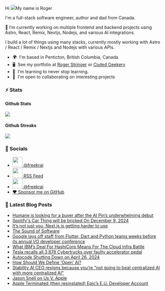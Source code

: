 Hi ![](https://user-images.githubusercontent.com/18350557/176309783-0785949b-9127-417c-8b55-ab5a4333674e.gif)My name is Roger 

I'm a full-stack software engineer, author and dad from Canada.

🔭 I’m currently working on multiple frontend and backend projects using Astro, React, Remix, Nextjs, Nodejs, and various AI integrations. 

I build a lot of things using many stacks, currently mostly working with Astro / React / Remix / Nextjs and Nodejs with various APIs.  

* 🌍  I'm based in Penticton, British Columbia, Canada 
* 🖥️  See my portfolio at [Roger Stringer](https://rogerstringer.com) or [Coded Geekery](https://codedgeekery.com) 
* 🧠  I'm learning to never stop learning. 
* 🤝  I'm open to collaborating on interesting projects

### :zap: Stats

#### Github Stats
  
![](https://github-readme-stats-knowmad.vercel.app/api?username=freekrai&show_icons=true&count_private=true)
  
#### Github Streaks 
  
![](https://github-readme-streak-stats.herokuapp.com/?user=freekrai)

### :card_index: Socials  

- <a href="https://www.github.com/freekrai" target="_blank" rel="noreferrer"><img src="https://raw.githubusercontent.com/danielcranney/readme-generator/main/public/icons/socials/github.svg" width="32" height="32" /> @freekrai</a>
- <a href="https://rogerstringer.com/rss.xml" target="_blank" rel="noreferrer"><img src="https://raw.githubusercontent.com/danielcranney/readme-generator/main/public/icons/socials/rss.svg" width="32" height="32" /> RSS Feed</a>
- <a href="https://www.twitter.com/freekrai" target="_blank" rel="noreferrer"><img src="https://raw.githubusercontent.com/danielcranney/readme-generator/main/public/icons/socials/twitter.svg" width="32" height="32" /> @freekrai</a>
- <a href="https://github.com/sponsors/freekrai"> ❤️ Sponsor me on GitHub</a>

### :newspaper: Latest Blog Posts

<!-- BLOG-POST-LIST:START -->
- [Humane is looking for a buyer after the AI Pin’s underwhelming debut](https://rogerstringer.com/blog/humane-seeking-acquisition-rumor-ai-pin)
- [Spotify&#39;s Car Thing will be bricked On December 9, 2024](https://rogerstringer.com/blog/spotify-car-thing-discontinued)
- [It’s not just you, Next.js is getting harder to use](https://rogerstringer.com/blog/nextjs-challenges)
- [The Sound of Software](https://rogerstringer.com/blog/the-sound-of-software)
- [Google lays off staff from Flutter, Dart and Python teams weeks before its annual I/O developer conference](https://rogerstringer.com/blog/google-lays-off-staff-from-flutter-dart-python-weeks-before-its-developer-conference)
- [What IBM’s Deal For HashiCorp Means For The Cloud Infra Battle](https://rogerstringer.com/blog/what-ibms-deal-for-hashi-corp-means-for-the-cloud-infra-battle)
- [Tesla recalls all 3,878 Cybertrucks over faulty accelerator pedal](https://rogerstringer.com/blog/tesla-recall-cybertruck-faulty-accelerator-pedal)
- [Autocode Shutting Down on April 26, 2024](https://rogerstringer.com/blog/autocode-shutting-down)
- [How Should We Define ‘Open’ AI?](https://rogerstringer.com/blog/how-should-we-define-open-ai)
- [Stability AI CEO resigns because you’re &quot;not going to beat centralized AI with more centralized AI&quot;](https://rogerstringer.com/blog/stability-ai-ceo-resigns-because-youre-not-going-to-beat-centralized-ai-with-more-centralized-ai)
- [Jason Snell on Us V. Apple](https://rogerstringer.com/blog/u-s-versus-apple-a-first-reaction)
- [Apple Terminated &lpar;then resinstated&rpar; Epic’s E.U. Developer Account](https://rogerstringer.com/blog/apple-epic-developer-account)
<!-- BLOG-POST-LIST:END -->

<!--
#### Top Languages 
![](https://github-readme-stats-knowmad.vercel.app/api/top-langs/?username=freekrai&hide=null&count_private=true)
![wakatime stats](https://github-readme-stats-knowmad.vercel.app/api/wakatime?username=datamcfly)


Here are some ideas to get you started:

- 🔭 I’m currently working on ...
- 🌱 I’m currently learning ...
- 👯 I’m looking to collaborate on ...
- 🤔 I’m looking for help with ...
- 💬 Ask me about ...
- 📫 How to reach me: ...
- 😄 Pronouns: ...
- ⚡ Fun fact: ...
-->
